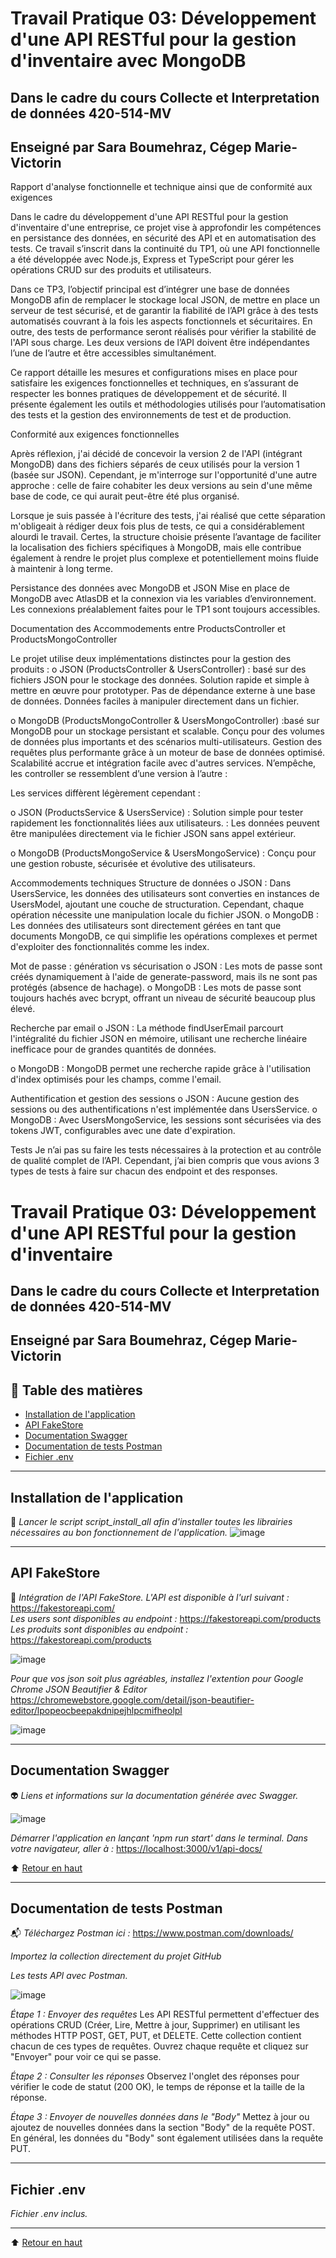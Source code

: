 # Travail Pratique 03: Développement d'une API RESTful pour la gestion d'inventaire avec MongoDB
## Dans le cadre du cours Collecte et Interpretation de données 420-514-MV
## Enseigné par Sara Boumehraz, Cégep Marie-Victorin

Rapport d'analyse fonctionnelle et technique ainsi que de conformité aux exigences

Dans le cadre du développement d'une API RESTful pour la gestion d'inventaire d'une entreprise, ce projet vise à approfondir les compétences en persistance des données, en sécurité des API et en automatisation des tests. Ce travail s’inscrit dans la continuité du TP1, où une API fonctionnelle a été développée avec Node.js, Express et TypeScript pour gérer les opérations CRUD sur des produits et utilisateurs.

Dans ce TP3, l’objectif principal est d’intégrer une base de données MongoDB afin de remplacer le stockage local JSON, de mettre en place un serveur de test sécurisé, et de garantir la fiabilité de l’API grâce à des tests automatisés couvrant à la fois les aspects fonctionnels et sécuritaires. En outre, des tests de performance seront réalisés pour vérifier la stabilité de l'API sous charge.  Les deux versions de l’API doivent être indépendantes l’une de l’autre et être accessibles simultanément.

Ce rapport détaille les mesures et configurations mises en place pour satisfaire les exigences fonctionnelles et techniques, en s’assurant de respecter les bonnes pratiques de développement et de sécurité. Il présente également les outils et méthodologies utilisés pour l’automatisation des tests et la gestion des environnements de test et de production.

Conformité aux exigences fonctionnelles

Après réflexion, j'ai décidé de concevoir la version 2 de l'API (intégrant MongoDB) dans des fichiers séparés de ceux utilisés pour la version 1 (basée sur JSON). Cependant, je m'interroge sur l'opportunité d'une autre approche : celle de faire cohabiter les deux versions au sein d'une même base de code, ce qui aurait peut-être été plus organisé.

Lorsque je suis passée à l'écriture des tests, j'ai réalisé que cette séparation m'obligeait à rédiger deux fois plus de tests, ce qui a considérablement alourdi le travail. Certes, la structure choisie présente l’avantage de faciliter la localisation des fichiers spécifiques à MongoDB, mais elle contribue également à rendre le projet plus complexe et potentiellement moins fluide à maintenir à long terme.

Persistance des données avec MongoDB et JSON
Mise en place de MongoDB avec AtlasDB et la connexion via les variables d’environnement.  Les connexions préalablement faites pour le TP1 sont toujours accessibles.
 

Documentation des Accommodements entre ProductsController et ProductsMongoController

Le projet utilise deux implémentations distinctes pour la gestion des produits :
o	JSON (ProductsController & UsersController)  : basé sur des fichiers JSON pour le stockage des données.  Solution rapide et simple à mettre en œuvre pour prototyper.  Pas de dépendance externe à une base de données.  Données faciles à manipuler directement dans un fichier.

o	MongoDB (ProductsMongoController & UsersMongoController) :basé sur MongoDB pour un stockage persistant et scalable. Conçu pour des volumes de données plus importants et des scénarios multi-utilisateurs. Gestion des requêtes plus performante grâce à un moteur de base de données optimisé.  Scalabilité accrue et intégration facile avec d'autres services.
N’empêche, les controller se ressemblent d’une version à l’autre : 
 

Les services diffèrent légèrement cependant :
 

o	JSON (ProductsService & UsersService)  : Solution simple pour tester rapidement les fonctionnalités liées aux utilisateurs.  : Les données peuvent être manipulées directement via le fichier JSON sans appel extérieur.

o	MongoDB (ProductsMongoService & UsersMongoService) : Conçu pour une gestion robuste, sécurisée et évolutive des utilisateurs.


Accommodements techniques
Structure de données
o	JSON : Dans UsersService, les données des utilisateurs sont converties en instances de UsersModel, ajoutant une couche de structuration. Cependant, chaque opération nécessite une manipulation locale du fichier JSON.
o	MongoDB : Les données des utilisateurs sont directement gérées en tant que documents MongoDB, ce qui simplifie les opérations complexes et permet d'exploiter des fonctionnalités comme les index.

Mot de passe : génération vs sécurisation
o	JSON : Les mots de passe sont créés dynamiquement à l'aide de generate-password, mais ils ne sont pas protégés (absence de hachage).
o	MongoDB : Les mots de passe sont toujours hachés avec bcrypt, offrant un niveau de sécurité beaucoup plus élevé.

Recherche par email
o	JSON : La méthode findUserEmail parcourt l'intégralité du fichier JSON en mémoire, utilisant une recherche linéaire inefficace pour de grandes quantités de données.

o	MongoDB : MongoDB permet une recherche rapide grâce à l'utilisation d'index optimisés pour les champs, comme l'email.

Authentification et gestion des sessions
o	JSON : Aucune gestion des sessions ou des authentifications n'est implémentée dans UsersService.
o	MongoDB : Avec UsersMongoService, les sessions sont sécurisées via des tokens JWT, configurables avec une date d'expiration.

Tests
Je n’ai pas su faire les tests nécessaires à la protection et au contrôle de qualité complet de l’API.  Cependant, j’ai bien compris que vous avions 3 types de tests à faire sur chacun des endpoint et des responses.


<a name="top"></a>

# Travail Pratique 03: Développement d'une API RESTful pour la gestion d'inventaire
## Dans le cadre du cours Collecte et Interpretation de données 420-514-MV
## Enseigné par Sara Boumehraz, Cégep Marie-Victorin

## :notebook: Table des matières
 
- [Installation de l'application](#installation-de-lapplication)
- [API FakeStore](#api-fakestore)
- [Documentation Swagger](#documentation-swagger)
- [Documentation de tests Postman](#documentation-de-tests-postman)
- [Fichier .env](#fichier-env)

---

## Installation de l'application
:wrench: 
_Lancer le script script_install_all afin d'installer toutes les librairies nécessaires au bon fonctionnement de l'application._
![image](https://github.com/user-attachments/assets/08113449-b8fb-41ca-8e82-c33d4bf599d3)

---

## API FakeStore
:convenience_store: 
_Intégration de l'API FakeStore.  L'API est disponible à l'url suivant :_ <https://fakestoreapi.com/><br>
_Les users sont disponibles au endpoint :_ <https://fakestoreapi.com/products><br>
_Les produits sont disponibles au endpoint :_ <https://fakestoreapi.com/products>

![image](https://github.com/user-attachments/assets/0fa6816a-ae32-491b-8949-091c86083d73)

_Pour que vos json soit plus agréables, installez l'extention pour Google Chrome JSON Beautifier & Editor_ <https://chromewebstore.google.com/detail/json-beautifier-editor/lpopeocbeepakdnipejhlpcmifheolpl>

![image](https://github.com/user-attachments/assets/9d02f6dc-458d-4a7e-8bb4-56a6c3c2260b)

---

## Documentation Swagger
:alien: 
_Liens et informations sur la documentation générée avec Swagger._

![image](https://github.com/user-attachments/assets/5579ea14-45d0-4fae-8218-ad3f2ccf9d66)

_Démarrer l'application en lançant 'npm run start' dans le terminal.  Dans votre navigateur, aller à :_ <https://localhost:3000/v1/api-docs/>

:arrow_up: [Retour en haut](#top)

---

## Documentation de tests Postman
:mailbox_with_mail: 
_Téléchargez Postman ici :_ <https://www.postman.com/downloads/>

_Importez la collection directement du projet GitHub_

_Les tests API avec Postman._

![image](https://github.com/user-attachments/assets/daf6cfd7-bbf2-446f-bf12-a9b37c7af774)

_Étape 1 : Envoyer des requêtes_
Les API RESTful permettent d'effectuer des opérations CRUD (Créer, Lire, Mettre à jour, Supprimer) en utilisant les méthodes HTTP POST, GET, PUT, et DELETE.
Cette collection contient chacun de ces types de requêtes. Ouvrez chaque requête et cliquez sur "Envoyer" pour voir ce qui se passe.

_Étape 2 : Consulter les réponses_
Observez l'onglet des réponses pour vérifier le code de statut (200 OK), le temps de réponse et la taille de la réponse.

_Étape 3 : Envoyer de nouvelles données dans le "Body"_
Mettez à jour ou ajoutez de nouvelles données dans la section "Body" de la requête POST. En général, les données du "Body" sont également utilisées dans la requête PUT.

---

## Fichier .env
_Fichier .env inclus._

---

:arrow_up: [Retour en haut](#top)
